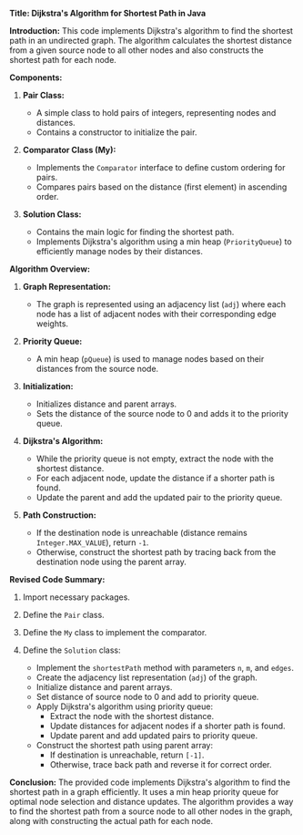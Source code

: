 **Title: Dijkstra's Algorithm for Shortest Path in Java**

**Introduction:**
This code implements Dijkstra's algorithm to find the shortest path in an undirected graph. The algorithm calculates the shortest distance from a given source node to all other nodes and also constructs the shortest path for each node.

**Components:**

1. **Pair Class:**
   - A simple class to hold pairs of integers, representing nodes and distances.
   - Contains a constructor to initialize the pair.

2. **Comparator Class (My):**
   - Implements the `Comparator` interface to define custom ordering for pairs.
   - Compares pairs based on the distance (first element) in ascending order.

3. **Solution Class:**
   - Contains the main logic for finding the shortest path.
   - Implements Dijkstra's algorithm using a min heap (`PriorityQueue`) to efficiently manage nodes by their distances.

**Algorithm Overview:**

1. **Graph Representation:**
   - The graph is represented using an adjacency list (`adj`) where each node has a list of adjacent nodes with their corresponding edge weights.

2. **Priority Queue:**
   - A min heap (`pQueue`) is used to manage nodes based on their distances from the source node.

3. **Initialization:**
   - Initializes distance and parent arrays.
   - Sets the distance of the source node to 0 and adds it to the priority queue.

4. **Dijkstra's Algorithm:**
   - While the priority queue is not empty, extract the node with the shortest distance.
   - For each adjacent node, update the distance if a shorter path is found.
   - Update the parent and add the updated pair to the priority queue.

5. **Path Construction:**
   - If the destination node is unreachable (distance remains `Integer.MAX_VALUE`), return `-1`.
   - Otherwise, construct the shortest path by tracing back from the destination node using the parent array.

**Revised Code Summary:**

1. Import necessary packages.

2. Define the `Pair` class.

3. Define the `My` class to implement the comparator.

4. Define the `Solution` class:
   - Implement the `shortestPath` method with parameters `n`, `m`, and `edges`.
   - Create the adjacency list representation (`adj`) of the graph.
   - Initialize distance and parent arrays.
   - Set distance of source node to 0 and add to priority queue.
   - Apply Dijkstra's algorithm using priority queue:
     - Extract the node with the shortest distance.
     - Update distances for adjacent nodes if a shorter path is found.
     - Update parent and add updated pairs to priority queue.
   - Construct the shortest path using parent array:
     - If destination is unreachable, return `[-1]`.
     - Otherwise, trace back path and reverse it for correct order.

**Conclusion:**
The provided code implements Dijkstra's algorithm to find the shortest path in a graph efficiently. It uses a min heap priority queue for optimal node selection and distance updates. The algorithm provides a way to find the shortest path from a source node to all other nodes in the graph, along with constructing the actual path for each node.